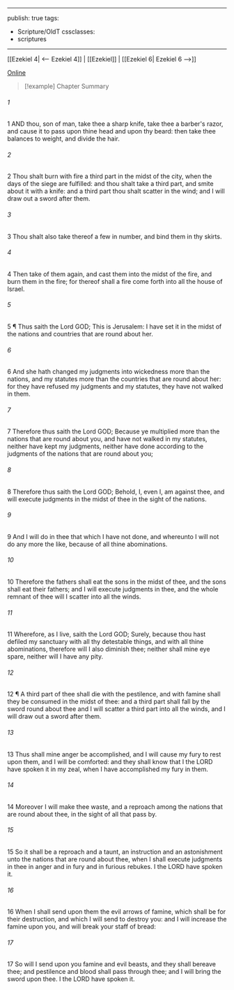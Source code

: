 

---
publish: true
tags:
  - Scripture/OldT
cssclasses:
  - scriptures
---
[[Ezekiel 4| <-- Ezekiel 4]] | [[Ezekiel]] | [[Ezekiel 6| Ezekiel 6 -->]]

[Online](https://churchofjesuschrist.org/study/scriptures/ot/ezek/5?lang=eng)

>[!example] Chapter Summary
>
###### 1
1 AND thou, son of man, take thee a sharp knife, take thee a barber's razor, and cause it to pass upon thine head and upon thy beard: then take thee balances to weight, and divide the hair.
###### 2
2 Thou shalt burn with fire a third part in the midst of the city, when the days of the siege are fulfilled: and thou shalt take a third part, and smite about it with a knife: and a third part thou shalt scatter in the wind; and I will draw out a sword after them.
###### 3
3 Thou shalt also take thereof a few in number, and bind them in thy skirts.
###### 4
4 Then take of them again, and cast them into the midst of the fire, and burn them in the fire; for thereof shall a fire come forth into all the house of Israel.
###### 5
5 ¶ Thus saith the Lord GOD; This is Jerusalem: I have set it in the midst of the nations and countries that are round about her.
###### 6
6 And she hath changed my judgments into wickedness more than the nations, and my statutes more than the countries that are round about her: for they have refused my judgments and my statutes, they have not walked in them.
###### 7
7 Therefore thus saith the Lord GOD; Because ye multiplied more than the nations that are round about you, and have not walked in my statutes, neither have kept my judgments, neither have done according to the judgments of the nations that are round about you;
###### 8
8 Therefore thus saith the Lord GOD; Behold, I, even I, am against thee, and will execute judgments in the midst of thee in the sight of the nations.
###### 9
9 And I will do in thee that which I have not done, and whereunto I will not do any more the like, because of all thine abominations.
###### 10
10 Therefore the fathers shall eat the sons in the midst of thee, and the sons shall eat their fathers; and I will execute judgments in thee, and the whole remnant of thee will I scatter into all the winds.
###### 11
11 Wherefore, as I live, saith the Lord GOD; Surely, because thou hast defiled my sanctuary with all thy detestable things, and with all thine abominations, therefore will I also diminish thee; neither shall mine eye spare, neither will I have any pity.
###### 12
12 ¶ A third part of thee shall die with the pestilence, and with famine shall they be consumed in the midst of thee: and a third part shall fall by the sword round about thee and I will scatter a third part into all the winds, and I will draw out a sword after them.
###### 13
13 Thus shall mine anger be accomplished, and I will cause my fury to rest upon them, and I will be comforted: and they shall know that I the LORD have spoken it in my zeal, when I have accomplished my fury in them.
###### 14
14 Moreover I will make thee waste, and a reproach among the nations that are round about thee, in the sight of all that pass by.
###### 15
15 So it shall be a reproach and a taunt, an instruction and an astonishment unto the nations that are round about thee, when I shall execute judgments in thee in anger and in fury and in furious rebukes.  I the LORD have spoken it.
###### 16
16 When I shall send upon them the evil arrows of famine, which shall be for their destruction, and which I will send to destroy you: and I will increase the famine upon you, and will break your staff of bread:
###### 17
17 So will I send upon you famine and evil beasts, and they shall bereave thee; and pestilence and blood shall pass through thee; and I will bring the sword upon thee.  I the LORD have spoken it.



